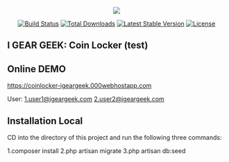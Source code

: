 <p align="center"><img src="https://laravel.com/assets/img/components/logo-laravel.svg"></p>

<p align="center">
<a href="https://travis-ci.org/laravel/framework"><img src="https://travis-ci.org/laravel/framework.svg" alt="Build Status"></a>
<a href="https://packagist.org/packages/laravel/framework"><img src="https://poser.pugx.org/laravel/framework/d/total.svg" alt="Total Downloads"></a>
<a href="https://packagist.org/packages/laravel/framework"><img src="https://poser.pugx.org/laravel/framework/v/stable.svg" alt="Latest Stable Version"></a>
<a href="https://packagist.org/packages/laravel/framework"><img src="https://poser.pugx.org/laravel/framework/license.svg" alt="License"></a>
</p>

## I GEAR GEEK: Coin Locker (test)

## Online DEMO

https://coinlocker-igeargeek.000webhostapp.com

User:
1.user1@igeargeek.com
2.user2@igeargeek.com


## Installation Local

CD into the directory of this project and run the following three commands:

1.composer install
2.php artisan migrate
3.php artisan db:seed

